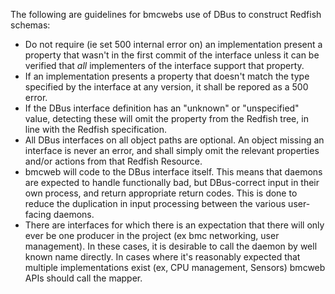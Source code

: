 The following are guidelines for bmcwebs use of DBus to construct Redfish
schemas:

- Do not require (ie set 500 internal error on) an implementation present a
  property that wasn't in the first commit of the interface unless it can be
  verified that _all_ implementers of the interface support that property.
- If an implementation presents a property that doesn't match the type specified
  by the interface at any version, it shall be repored as a 500 error.
- If the DBus interface definition has an "unknown" or "unspecified" value,
  detecting these will omit the property from the Redfish tree, in line with the
  Redfish specification.
- All DBus interfaces on all object paths are optional.  An object missing an
  interface is never an error, and shall simply omit the relevant properties
  and/or actions from that Redfish Resource.
- bmcweb will code to the DBus interface itself.  This means that daemons are
  expected to handle functionally bad, but DBus-correct input in their own
  process, and return appropriate return codes.  This is done to reduce the
  duplication in input processing between the various user-facing daemons.
- There are interfaces for which there is an expectation that there will only
  ever be one producer in the project (ex bmc networking, user management).  In
  these cases, it is desirable to call the daemon by well known name directly.
  In cases where it's reasonably expected that multiple implementations exist
  (ex, CPU management, Sensors) bmcweb APIs should call the mapper.
